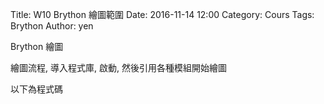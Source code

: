 Title: W10 Brython 繪圖範圍
Date: 2016-11-14 12:00
Category: Cours
Tags: Brython
Author: yen

Brython 繪圖

<!-- PELICAN_END_SUMMARY -->

繪圖流程, 導入程式庫, 啟動, 然後引用各種模組開始繪圖


<!-- 導入 Brython 標準程式庫 -->
<script type="text/javascript" 
    src="https://cdn.rawgit.com/brython-dev/brython/master/www/src/brython_dist.js">
</script>

<!-- 啟動 Brython -->

<script>
window.onload=function(){
brython(1);
}
</script>

<!-- 以下實際利用  Brython 畫兩條直線 -->

<canvas id="japanflag1" width="600" height="200"></canvas>

<script type="text/python3">
from browser import document as doc
import math
# 準備繪圖畫布
canvas = doc["japanflag1"]
ctx = canvas.getContext("2d")

# 以下可以利用 ctx 物件進行畫圖
# 先畫一條直線
ctx.beginPath()
# 設定線的寬度為 1 個單位
ctx.lineWidth = 1
# 將畫筆移動到 (100, 100) 座標點
ctx.moveTo(100, 100)
# 然後畫直線到 (150, 200) 座標點
ctx.lineTo(150, 100)
ctx.lineTo(150, 200)
ctx.lineTo(100, 200)
ctx.lineTo(100, 100)
# 畫右上左下的斜線
#ctx.moveTo(150, 100)
#ctx.lineTo(100, 200)
# 設定顏色為藍色, 也可以使用 "rgb(0, 0, 255)" 字串設定顏色值
ctx.strokeStyle = "blue"
# 實際執行畫線
ctx.stroke()
ctx.closePath()
</script>


<!-- 以下實際利用  Brython 畫上下垂直線 -->
<canvas id="japanflag2" width="600" height="200"></canvas>

<script type="text/python3">
from browser import document as doc
import math
# 準備繪圖畫布
canvas = doc["japanflag2"]
ctx = canvas.getContext("2d")

# 以下可以利用 ctx 物件進行畫圖
# 先畫一條直線
ctx.beginPath()
# 設定線的寬度為 1 個單位
ctx.lineWidth = 1

for i in range(10):
    ctx.moveTo(100+i*10, 100)
    ctx.lineTo(100+i*10, 200)
ctx.strokeStyle = "blue"
ctx.stroke()
ctx.closePath()
</script>

以下為程式碼
<pre class="brush: python">
<!-- 導入 Brython 標準程式庫 -->
<script type="text/javascript" 
    src="https://cdn.rawgit.com/brython-dev/brython/master/www/src/brython_dist.js">
</script>

<!-- 啟動 Brython -->

<script>
window.onload=function(){
brython(1);
}
</script>

<!-- 以下實際利用  Brython 畫兩條直線 -->
<canvas id="japanflag1" width="600" height="200"></canvas>

<script type="text/python3">
from browser import document as doc
import math
# 準備繪圖畫布
canvas = doc["japanflag1"]
ctx = canvas.getContext("2d")
# 以下可以利用 ctx 物件進行畫圖
# 先畫一條直線
ctx.beginPath()
# 設定線的寬度為 1 個單位
ctx.lineWidth = 1
# 將畫筆移動到 (100, 100) 座標點
ctx.moveTo(100, 100)
# 然後畫直線到 (150, 200) 座標點
ctx.lineTo(150, 100)
ctx.lineTo(150, 200)
ctx.lineTo(100, 200)
ctx.lineTo(100, 100)
# 畫右上左下的斜線
#ctx.moveTo(150, 100)
#ctx.lineTo(100, 200)
# 設定顏色為藍色, 也可以使用 "rgb(0, 0, 255)" 字串設定顏色值
ctx.strokeStyle = "blue"
# 實際執行畫線
ctx.stroke()
ctx.closePath()
</script>


<!-- 以下實際利用  Brython 畫上下垂直線 -->
<canvas id="japanflag2" width="600" height="200"></canvas>
<script type="text/python3">
from browser import document as doc
import math
# 準備繪圖畫布
canvas = doc["japanflag2"]
ctx = canvas.getContext("2d")
# 以下可以利用 ctx 物件進行畫圖
# 先畫一條直線
ctx.beginPath()
# 設定線的寬度為 1 個單位
ctx.lineWidth = 1
for i in range(10):
    ctx.moveTo(100+i*10, 100)
    ctx.lineTo(100+i*10, 200)
ctx.strokeStyle = "blue"
ctx.stroke()
ctx.closePath()
</script>
</pre>


<!-- 以下實際利用  Brython 畫方格線 -->
<canvas id="japanflag3" width="600" height="200"></canvas>
<script type="text/python3">
from browser import document as doc
import math
# 準備繪圖畫布
canvas = doc["japanflag3"]
ctx = canvas.getContext("2d")

ctx.beginPath()
ctx.lineWidth = 7
ctx.moveTo(100, 100)
ctx.lineTo(600, 100)
ctx.beginPath()
ctx.lineWidth = 1
